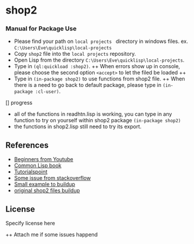 # shop2
### Manual for Package Use
- Please find your path on `local projects ` directory in windows files. 
	ex. 
	`C:\Users\Eve\quicklisp\local-projects`
- Copy `shop2` file into the `local projects` repository.
- Open Lisp from the directory `C:\Users\Eve\quicklisp\local-projects`.
- Type in `(ql:quickload :shop2)`. 
++ When errors show up in console, please choose the second option `<accept>` to let the filed be loaded ++
- Type in `(in-package shop2)` to use functions from shop2 file.
++ When there is a need to go back to default package, please type in `(in-package :cl-user)`.

[] progress
- all of the functions in readhtn.lisp is working, you can type in any function to try on yourself within shop2 package `(in-package shop2)`
- the functions in shop2.lisp still need to try its export. 

## References
* [Beginners from Youtube](https://youtu.be/SPgjgybGb5o)
* [Common Lisp book](https://www.cs.cmu.edu/Groups/AI/html/cltl/clm/node117.html)
* [Tutorialspoint](https://www.tutorialspoint.com/lisp/lisp_packages.htm)
* [Some issue from stackoverflow](https://stackoverflow.com/questions/22524213/cant-access-cl-user-symbols-in-new-package-defined-with-make-package)
* [Small example to buildup](https://lispmethods.com/libraries.html#packages)
* [original shop2 files buildup](https://github.com/cl-axon/shop2)

## License

Specify license here

++ Attach me if some issues happend
